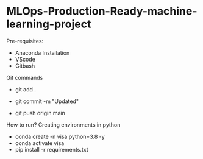 # MLOps-Production-Ready-machine-learning-project
Pre-requisites:
 - Anaconda Installation
 - VScode
 - Gitbash


 Git commands
 - git add .

 - git commit -m "Updated"

 - git push origin main

How to run?
Creating environments in python
 - conda create -n visa python=3.8 -y
 - conda activate visa
 - pip install -r requirements.txt
